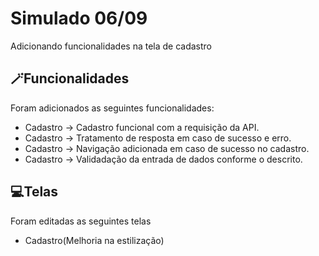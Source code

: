 # Simulado 06/09

Adicionando funcionalidades na tela de cadastro

## 🪄Funcionalidades

Foram adicionados as seguintes funcionalidades:
- Cadastro -> Cadastro funcional com a requisição da API.
- Cadastro -> Tratamento de resposta em caso de sucesso e erro.
- Cadastro -> Navigação adicionada em caso de sucesso no cadastro.
- Cadastro -> Validadação da entrada de dados conforme o descrito.


## 💻Telas
Foram editadas as seguintes telas
- Cadastro(Melhoria na estilização)